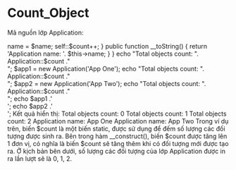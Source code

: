 # Count_Object
Mã nguồn lớp Application:

<?php
class Application {
    private $name;
    public static $count = 0;

    public function __construct($name)
    {
        $this->name = $name;
        self::$count++;
    }

    public function __toString()
    {
        return 'Application name: '. $this->name;
    }
}

echo "Total objects count: ". Application::$count ."<br/>";
$app1 = new Application('App One');
echo "Total objects count: ". Application::$count ."<br/>";
$app2 = new Application('App Two');
echo "Total objects count: ". Application::$count ."<br/>";
echo $app1 .'<br/>';
echo $app2 .'<br/>';
Kết quả hiển thị:

Total objects count: 0
Total objects count: 1
Total objects count: 2
Application name: App One
Application name: App Two
Trong ví dụ trên, biến $count là một biến static, được sử dụng để đếm số lượng các đối tượng được sinh ra.

Bên trong hàm __construct(), biến $count được tăng lên 1 đơn vị, có nghĩa là biến $count sẽ tăng thêm khi có đối tượng mới được tạo ra.

Ở kịch bản bên dưới, số lượng các đối tượng của lớp Application được in ra lần lượt sẽ là 0, 1, 2.
